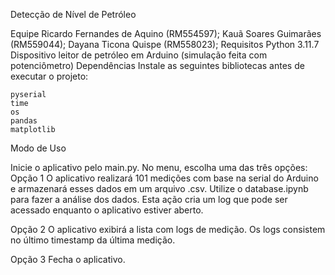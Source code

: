 Detecção de Nível de Petróleo

Equipe
    Ricardo Fernandes de Aquino (RM554597);
    Kauã Soares Guimarães (RM559044);
    Dayana Ticona Quispe (RM558023);
Requisitos
    Python 3.11.7
    Dispositivo leitor de petróleo em Arduino (simulação feita com potenciômetro)
Dependências
Instale as seguintes bibliotecas antes de executar o projeto:

    pyserial
    time
    os
    pandas
    matplotlib
Modo de Uso

Inicie o aplicativo pelo main.py.
No menu, escolha uma das três opções:
Opção 1
O aplicativo realizará 101 medições com base na serial do Arduino e armazenará esses dados em um arquivo .csv. Utilize o database.ipynb para fazer a análise dos dados. Esta ação cria um log que pode ser acessado enquanto o aplicativo estiver aberto.

Opção 2
O aplicativo exibirá a lista com logs de medição. Os logs consistem no último timestamp da última medição.

Opção 3
Fecha o aplicativo.

